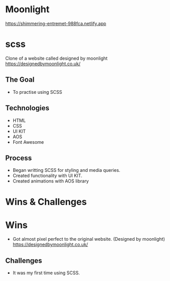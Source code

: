 # Moonlight
https://shimmering-entremet-988fca.netlify.app
# scss
Clone of a website called designed by moonlight https://designedbymoonlight.co.uk/

## The Goal
- To practise using SCSS

## Technologies

- HTML
- CSS
- UI KIT
- AOS
- Font Awesome

## Process

- Began writting SCSS for styling and media queries.
- Created functionality with UI KIT.
- Created animations with AOS library


# Wins & Challenges
# Wins
- Got almost pixel perfect to the original website. (Designed by moonlight) https://designedbymoonlight.co.uk/

## Challenges
- It was my first time using SCSS. 
